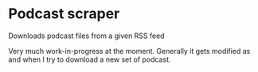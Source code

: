 # Podcast scraper
Downloads podcast files from a given RSS feed

Very much work-in-progress at the moment. Generally it gets modified as and when I try to download a new set of podcast.

